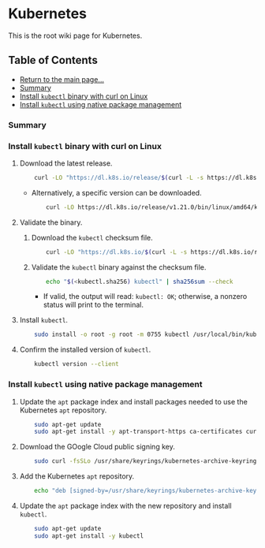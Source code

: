 # Kubernetes

This is the root wiki page for Kubernetes.

## Table of Contents

* [Return to the main page...](../../README.md)
* [Summary](#summary)
* [Install `kubectl` binary with curl on Linux](#install-kubectl-binary-with-curl-on-Linux)
* [Install `kubectl` using native package management](#install-kubectl-using-native-package-management)

### Summary

### Install `kubectl` binary with curl on Linux

1. Download the latest release.

    ```bash
        curl -LO "https://dl.k8s.io/release/$(curl -L -s https://dl.k8s.io/release/stable.txt)/bin/linux/amd64/kubectl"
    ```

    * Alternatively, a specific version can be downloaded.

        ```bash
            curl -LO https://dl.k8s.io/release/v1.21.0/bin/linux/amd64/kubectl
        ```

2. Validate the binary.

    1. Download the `kubectl` checksum file.

        ```bash
            curl -LO "https://dl.k8s.io/$(curl -L -s https://dl.k8s.io/release/stable.txt)/bin/linux/amd64/kubectl.sha256"
        ```

    2. Validate the `kubectl` binary against the checksum file.

        ```bash
            echo "$(<kubectl.sha256) kubectl" | sha256sum --check
        ```

        * If valid, the output will read: `kubectl: OK`; otherwise, a nonzero status will print to the terminal.

3. Install `kubectl`.

    ```bash
        sudo install -o root -g root -m 0755 kubectl /usr/local/bin/kubectl
    ```

4. Confirm the installed version of `kubectl`.

    ```bash
        kubectl version --client
    ```

### Install `kubectl` using native package management

1. Update the `apt` package index and install packages needed to use the Kubernetes `apt` repository.

    ```bash
        sudo apt-get update
        sudo apt-get install -y apt-transport-https ca-certificates curl
    ```

2. Download the GOogle Cloud public signing key.

    ```bash
        sudo curl -fsSLo /usr/share/keyrings/kubernetes-archive-keyring.gpg https://packages.cloud.google.com/apt/doc/apt-key.gpg
    ```

3. Add the Kubernetes `apt` repository.

    ```bash
        echo "deb [signed-by=/usr/share/keyrings/kubernetes-archive-keyring.gpg] https://apt.kubernetes.io/ kubernetes-xenial main" | sudo tee /etc/apt/sources.list.d/kubernetes.list
    ```

4. Update the `apt` package index with the new repository and install `kubectl`.

    ```bash
        sudo apt-get update
        sudo apt-get install -y kubectl
    ```
